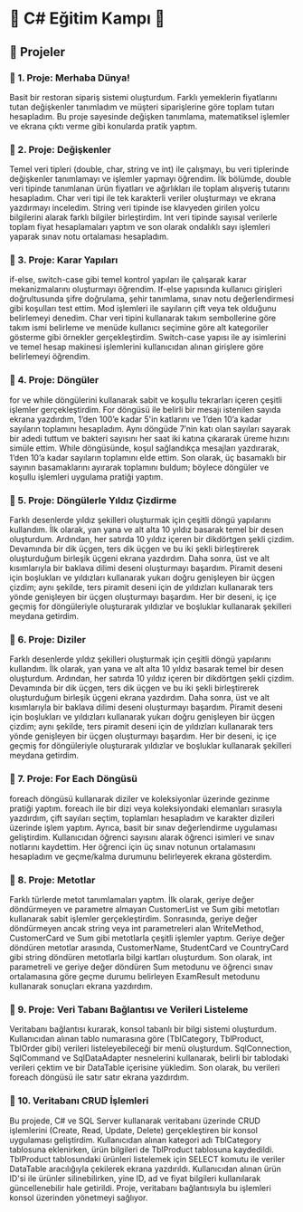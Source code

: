 # 🚀 C# Eğitim Kampı 🚀
## 📂 Projeler

### 📌 1. Proje: Merhaba Dünya!
Basit bir restoran sipariş sistemi oluşturdum. Farklı yemeklerin fiyatlarını tutan değişkenler tanımladım ve müşteri siparişlerine göre toplam tutarı hesapladım. Bu proje sayesinde değişken tanımlama, matematiksel işlemler ve ekrana çıktı verme gibi konularda pratik yaptım.

### 📌 2. Proje: Değişkenler
Temel veri tipleri (double, char, string ve int) ile çalışmayı, bu veri tiplerinde değişkenler tanımlamayı ve işlemler yapmayı öğrendim. İlk bölümde, double veri tipinde tanımlanan ürün fiyatları ve ağırlıkları ile toplam alışveriş tutarını hesapladım. Char veri tipi ile tek karakterli veriler oluşturmayı ve ekrana yazdırmayı inceledim. String veri tipinde ise klavyeden girilen yolcu bilgilerini alarak farklı bilgiler birleştirdim. Int veri tipinde sayısal verilerle toplam fiyat hesaplamaları yaptım ve son olarak ondalıklı sayı işlemleri yaparak sınav notu ortalaması hesapladım.

### 📌 3. Proje: Karar Yapıları
if-else, switch-case gibi temel kontrol yapıları ile çalışarak karar mekanizmalarını oluşturmayı öğrendim. If-else yapısında kullanıcı girişleri doğrultusunda şifre doğrulama, şehir tanımlama, sınav notu değerlendirmesi gibi koşulları test ettim. Mod işlemleri ile sayıların çift veya tek olduğunu belirlemeyi denedim. Char veri tipini kullanarak takım sembollerine göre takım ismi belirleme ve menüde kullanıcı seçimine göre alt kategoriler gösterme gibi örnekler gerçekleştirdim. Switch-case yapısı ile ay isimlerini ve temel hesap makinesi işlemlerini kullanıcıdan alınan girişlere göre belirlemeyi öğrendim.

### 📌 4. Proje: Döngüler
for ve while döngülerini kullanarak sabit ve koşullu tekrarları içeren çeşitli işlemler gerçekleştirdim. For döngüsü ile belirli bir mesajı istenilen sayıda ekrana yazdırdım, 1’den 100’e kadar 5'in katlarını ve 1’den 10’a kadar sayıların toplamını hesapladım. Aynı döngüde 7’nin katı olan sayıları sayarak bir adedi tuttum ve bakteri sayısını her saat iki katına çıkararak üreme hızını simüle ettim. While döngüsünde, koşul sağlandıkça mesajları yazdırarak, 1’den 10’a kadar sayıların toplamını elde ettim. Son olarak, üç basamaklı bir sayının basamaklarını ayırarak toplamını buldum; böylece döngüler ve koşullu işlemleri uygulama pratiği yaptım.

### 📌 5. Proje: Döngülerle Yıldız Çizdirme
Farklı desenlerde yıldız şekilleri oluşturmak için çeşitli döngü yapılarını kullandım. İlk olarak, yan yana ve alt alta 10 yıldız basarak temel bir desen oluşturdum. Ardından, her satırda 10 yıldız içeren bir dikdörtgen şekli çizdim. Devamında bir dik üçgen, ters dik üçgen ve bu iki şekli birleştirerek oluşturduğum birleşik üçgeni ekrana yazdırdım. Daha sonra, üst ve alt kısımlarıyla bir baklava dilimi deseni oluşturmayı başardım. Piramit deseni için boşlukları ve yıldızları kullanarak yukarı doğru genişleyen bir üçgen çizdim; aynı şekilde, ters piramit deseni için de yıldızları kullanarak ters yönde genişleyen bir üçgen oluşturmayı başardım. Her bir deseni, iç içe geçmiş for döngüleriyle oluşturarak yıldızlar ve boşluklar kullanarak şekilleri meydana getirdim.

### 📌 6. Proje: Diziler
Farklı desenlerde yıldız şekilleri oluşturmak için çeşitli döngü yapılarını kullandım. İlk olarak, yan yana ve alt alta 10 yıldız basarak temel bir desen oluşturdum. Ardından, her satırda 10 yıldız içeren bir dikdörtgen şekli çizdim. Devamında bir dik üçgen, ters dik üçgen ve bu iki şekli birleştirerek oluşturduğum birleşik üçgeni ekrana yazdırdım. Daha sonra, üst ve alt kısımlarıyla bir baklava dilimi deseni oluşturmayı başardım. Piramit deseni için boşlukları ve yıldızları kullanarak yukarı doğru genişleyen bir üçgen çizdim; aynı şekilde, ters piramit deseni için de yıldızları kullanarak ters yönde genişleyen bir üçgen oluşturmayı başardım. Her bir deseni, iç içe geçmiş for döngüleriyle oluşturarak yıldızlar ve boşluklar kullanarak şekilleri meydana getirdim.

### 📌 7. Proje: For Each Döngüsü
foreach döngüsü kullanarak diziler ve koleksiyonlar üzerinde gezinme pratiği yaptım. foreach ile bir dizi veya koleksiyondaki elemanları sırasıyla yazdırdım, çift sayıları seçtim, toplamları hesapladım ve karakter dizileri üzerinde işlem yaptım. Ayrıca, basit bir sınav değerlendirme uygulaması geliştirdim. Kullanıcıdan öğrenci sayısını alarak öğrenci isimleri ve sınav notlarını kaydettim. Her öğrenci için üç sınav notunun ortalamasını hesapladım ve geçme/kalma durumunu belirleyerek ekrana gösterdim.

### 📌 8. Proje: Metotlar
Farklı türlerde metot tanımlamaları yaptım. İlk olarak, geriye değer döndürmeyen ve parametre almayan CustomerList ve Sum gibi metotları kullanarak sabit işlemler gerçekleştirdim. Sonrasında, geriye değer döndürmeyen ancak string veya int parametreleri alan WriteMethod, CustomerCard ve Sum gibi metotlarla çeşitli işlemler yaptım. Geriye değer döndüren metotlar arasında, CustomerName, StudentCard ve CountryCard gibi string döndüren metotlarla bilgi kartları oluşturdum. Son olarak, int parametreli ve geriye değer döndüren Sum metodunu ve öğrenci sınav ortalamasına göre geçme durumu belirleyen ExamResult metodunu kullanarak sonuçları ekrana yazdırdım.

### 📌 9. Proje: Veri Tabanı Bağlantısı ve Verileri Listeleme
Veritabanı bağlantısı kurarak, konsol tabanlı bir bilgi sistemi oluşturdum. Kullanıcıdan alınan tablo numarasına göre (TblCategory, TblProduct, TblOrder gibi) verileri listeleyebileceği bir menü oluşturdum. SqlConnection, SqlCommand ve SqlDataAdapter nesnelerini kullanarak, belirli bir tablodaki verileri çektim ve bir DataTable içerisine yükledim. Son olarak, bu verileri foreach döngüsü ile satır satır ekrana yazdırdım.

### 📌 10. Veritabanı CRUD İşlemleri
Bu projede, C# ve SQL Server kullanarak veritabanı üzerinde CRUD işlemlerini (Create, Read, Update, Delete) gerçekleştiren bir konsol uygulaması geliştirdim. Kullanıcıdan alınan kategori adı TblCategory tablosuna eklenirken, ürün bilgileri de TblProduct tablosuna kaydedildi. TblProduct tablosundaki ürünleri listelemek için SELECT komutu ile veriler DataTable aracılığıyla çekilerek ekrana yazdırıldı. Kullanıcıdan alınan ürün ID'si ile ürünler silinebilirken, yine ID, ad ve fiyat bilgileri kullanılarak güncellenebilir hale getirildi. Proje, veritabanı bağlantısıyla bu işlemleri konsol üzerinden yönetmeyi sağlıyor.
